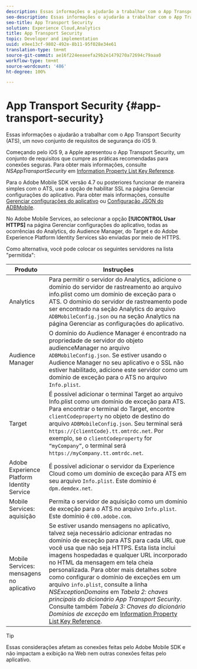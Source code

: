 ```yaml
---
description: Essas informações o ajudarão a trabalhar com o App Transport Security (ATS), um novo conjunto de requisitos de segurança do iOS 9.
seo-description: Essas informações o ajudarão a trabalhar com o App Transport Security (ATS), um novo conjunto de requisitos de segurança do iOS 9.
seo-title: App Transport Security
solution: Experience Cloud,Analytics
title: App Transport Security
topic: Developer and implementation
uuid: e9ee13cf-9802-492e-8b11-95f028e34e61
translation-type: tm+mt
source-git-commit: ae16f224eeaeefa29b2e1479270a72694c79aaa0
workflow-type: tm+mt
source-wordcount: '486'
ht-degree: 100%

---
```



# App Transport Security {#app-transport-security}

Essas informações o ajudarão a trabalhar com o App Transport Security (ATS), um novo conjunto de requisitos de segurança do iOS 9.

Começando pelo iOS 9, a Apple apresentou o App Transport Security, um conjunto de requisitos que cumpre as práticas recomendadas para conexões seguras. Para obter mais informações, consulte *NSAppTransportSecurity* em [Information Property List Key Reference](https://developer.apple.com/library/prerelease/ios/technotes/App-Transport-Security-Technote/).

Para o Adobe Mobile SDK versão 4.7 ou posteriores funcionar de maneira simples com o ATS, use a opção de habilitar SSL na página Gerenciar configurações do aplicativo. Para obter mais informações, consulte [Gerenciar configurações do aplicativo](/help/using/c-manage-app-settings/c-manage-app-settings.md) ou [Configuração JSON do ADBMobile](/help/ios/configuration/json-config/json-config.md).

No Adobe Mobile Services, ao selecionar a opção **[!UICONTROL Usar HTTPS]** na página Gerenciar configurações do aplicativo, todas as ocorrências do Analytics, do Audience Manager, do Target e do Adobe Experience Platform Identity Services são enviadas por meio de HTTPS.

Como alternativa, você pode colocar os seguintes servidores na lista &quot;permitida&quot;:

| Produto | Instruções |
|--- |--- |
| Analytics | Para permitir o servidor do Analytics, adicione o domínio do servidor de rastreamento ao arquivo info.plist como um domínio de exceção para o ATS.  O domínio do servidor de rastreamento pode ser encontrado na seção Analytics do arquivo `ADBMobileConfig.json` ou na seção Analytics na página Gerenciar as configurações do aplicativo. |
| Audience Manager | O domínio do Audience Manager é encontrado na propriedade de servidor do objeto audienceManager no arquivo `ADBMobileConfig.json`.  Se estiver usando o Audience Manager no seu aplicativo e o SSL não estiver habilitado, adicione este servidor como um domínio de exceção para o ATS no arquivo `Info.plist`. |
| Target | É possível adicionar o terminal Target ao arquivo Info.plist como um domínio de exceção para ATS.  Para encontrar o terminal do Target, encontre `clientCodeproperty` no objeto de destino do arquivo `ADBMobileConfig.json`. Seu terminal será `https://{clientCode}.tt.omtrdc.net`.  Por exemplo, se o `clientCodeproperty` for `“myCompany”`, o terminal será `https://myCompany.tt.omtrdc.net`. |
| Adobe Experience Platform Identity Service | É possível adicionar o servidor da Experience Cloud como um domínio de exceção para ATS em seu arquivo `Info.plist`. Este domínio é `dpm.demdex.net`. |
| Mobile Services: aquisição | Permita o servidor de aquisição como um domínio de exceção para o ATS no arquivo `Info.plist`. Este domínio é `c00.adobe.com`. |
| Mobile Services: mensagens no aplicativo | Se estiver usando mensagens no aplicativo, talvez seja necessário adicionar entradas no domínio de exceção para ATS para cada URL que você usa que não seja HTTPS. Esta lista inclui imagens hospedadas e qualquer URL incorporado no HTML da mensagem em tela cheia personalizada.  Para obter mais detalhes sobre como configurar o domínio de exceções em um arquivo `info.plist`, consulte a linha *NSExceptionDomains* em *Tabela 2: chaves principais do dicionário App Transport Security*. Consulte também *Tabela 3: Chaves do dicionário Domínios de exceção* em [Information Property List Key Reference](https://developer.apple.com/library/prerelease/ios/technotes/App-Transport-Security-Technote/). |

>[!TIP]
>
>Essas considerações afetam as conexões feitas pelo Adobe Mobile SDK e não impactam a exibição na Web nem outras conexões feitas pelo aplicativo.

